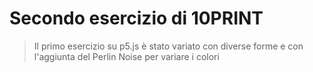 # Secondo esercizio di 10PRINT
> Il primo esercizio su p5.js è stato variato con diverse forme e con l'aggiunta del Perlin Noise per variare i colori
